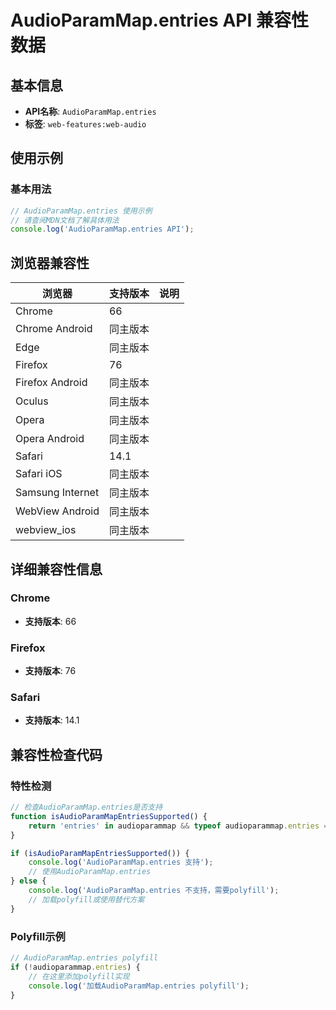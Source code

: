 # AudioParamMap.entries API 兼容性数据

## 基本信息

- **API名称**: `AudioParamMap.entries`
- **标签**: `web-features:web-audio`

## 使用示例

### 基本用法

```javascript
// AudioParamMap.entries 使用示例
// 请查阅MDN文档了解具体用法
console.log('AudioParamMap.entries API');
```

## 浏览器兼容性

| 浏览器 | 支持版本 | 说明 |
|--------|----------|------|
| Chrome | 66 |  |
| Chrome Android | 同主版本 |  |
| Edge | 同主版本 |  |
| Firefox | 76 |  |
| Firefox Android | 同主版本 |  |
| Oculus | 同主版本 |  |
| Opera | 同主版本 |  |
| Opera Android | 同主版本 |  |
| Safari | 14.1 |  |
| Safari iOS | 同主版本 |  |
| Samsung Internet | 同主版本 |  |
| WebView Android | 同主版本 |  |
| webview_ios | 同主版本 |  |

## 详细兼容性信息

### Chrome

- **支持版本**: 66

### Firefox

- **支持版本**: 76

### Safari

- **支持版本**: 14.1

## 兼容性检查代码

### 特性检测

```javascript
// 检查AudioParamMap.entries是否支持
function isAudioParamMapEntriesSupported() {
    return 'entries' in audioparammap && typeof audioparammap.entries === 'function';
}

if (isAudioParamMapEntriesSupported()) {
    console.log('AudioParamMap.entries 支持');
    // 使用AudioParamMap.entries
} else {
    console.log('AudioParamMap.entries 不支持，需要polyfill');
    // 加载polyfill或使用替代方案
}
```

### Polyfill示例

```javascript
// AudioParamMap.entries polyfill
if (!audioparammap.entries) {
    // 在这里添加polyfill实现
    console.log('加载AudioParamMap.entries polyfill');
}
```


